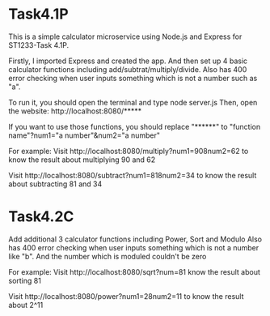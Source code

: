 # Task4.1P

This is a simple calculator microservice using Node.js and Express for ST1233-Task 4.1P.

Firstly, I imported Express and created the app. And then set up 4 basic calculator functions including add/subtrat/multiply/divide. Also has 400 error checking when user inputs something which is not a number such as "a".

To run it, you should open the terminal and type node server.js Then, open the website: http://localhost:8080/*****

If you want to use those functions, you should replace "******" to "function name"?num1="a number"&num2="a number"

For example: Visit http://localhost:8080/multiply?num1=908num2=62 to know the result about multiplying 90 and 62  

Visit http://localhost:8080/subtract?num1=818num2=34 to know the result about subtracting 81 and 34  



# Task4.2C

Add additional 3 calculator functions including Power, Sort and Modulo Also has 400 error checking when user inputs something which is not a number like "b". And the number which is moduled couldn't be zero  

For example: Visit http://localhost:8080/sqrt?num=81 know the result about sorting 81  

Visit http://localhost:8080/power?num1=28num2=11 to know the result about 2^11 
